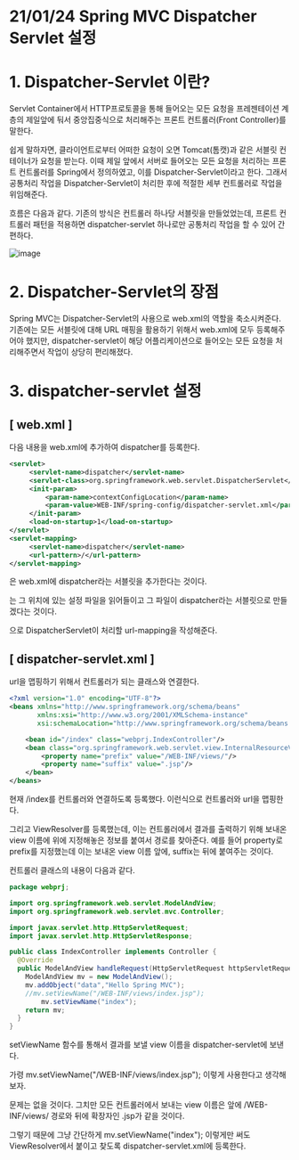 # 21/01/24 Spring MVC Dispatcher Servlet 설정

# 1. Dispatcher-Servlet 이란?

Servlet Container에서 HTTP프로토콜을 통해 들어오는 모든 요청을 프레젠테이션 계층의 제일앞에 둬서 중앙집중식으로 처리해주는 프론트 컨트롤러(Front Controller)를 말한다.

쉽게 말하자면, 클라이언트로부터 어떠한 요청이 오면 Tomcat(톰캣)과 같은 서블릿 컨테이너가 요청을 받는다. 이때 제일 앞에서 서버로 들어오는 모든 요청을 처리하는 프론트 컨트롤러를 Spring에서 정의하였고, 이를 Dispatcher-Servlet이라고 한다. 그래서 공통처리 작업을 Dispatcher-Servlet이 처리한 후에 적절한 세부 컨트롤러로 작업을 위임해준다.

흐름은 다음과 같다. 기존의 방식은 컨트롤러 하나당 서블릿을 만들었었는데, 프론트 컨트롤러 패턴을 적용하면 dispatcher-servlet 하나로만 공통처리 작업을 할 수 있어 간편하다.


![image](https://user-images.githubusercontent.com/60915285/105634294-a458e680-5ea0-11eb-8305-7bea0a209e3f.png)

# 2. Dispatcher-Servlet의 장점

Spring MVC는 Dispatcher-Servlet의 사용으로 web.xml의 역할을 축소시켜준다. 기존에는 모든 서블릿에 대해 URL 매핑을 활용하기 위해서 web.xml에 모두 등록해주어야 했지만, dispatcher-servlet이 해당 어플리케이션으로 들어오는 모든 요청을 처리해주면서 작업이 상당히 편리해졌다.

# 3. dispatcher-servlet 설정

## [ web.xml ]

다음 내용을 web.xml에 추가하여 dispatcher를 등록한다.

```xml
<servlet>
     <servlet-name>dispatcher</servlet-name>
     <servlet-class>org.springframework.web.servlet.DispatcherServlet</servlet-class>
     <init-param>
         <param-name>contextConfigLocation</param-name>
         <param-value>WEB-INF/spring-config/dispatcher-servlet.xml</param-value>
     </init-param>
     <load-on-startup>1</load-on-startup>
</servlet>
<servlet-mapping>
     <servlet-name>dispatcher</servlet-name>
     <url-pattern>/</url-pattern>
</servlet-mapping>
```

<servlet>은 web.xml에 dispatcher라는 서블릿을 추가한다는 것이다.

<param-value>는 그 위치에 있는 설정 파일을 읽어들이고 그 파일이 dispatcher라는 서블릿으로 만들겠다는 것이다.

<servlet-mapping> 으로 DispatcherServlet이 처리할 url-mapping을 작성해준다.

## [ dispatcher-servlet.xml ]

url을 맵핑하기 위해서 컨트롤러가 되는 클래스와 연결한다.

```xml
<?xml version="1.0" encoding="UTF-8"?>
<beans xmlns="http://www.springframework.org/schema/beans"
       xmlns:xsi="http://www.w3.org/2001/XMLSchema-instance"
       xsi:schemaLocation="http://www.springframework.org/schema/beans http://www.springframework.org/schema/beans/spring-beans.xsd">

    <bean id="/index" class="webprj.IndexController"/>
    <bean class="org.springframework.web.servlet.view.InternalResourceViewResolver">
        <property name="prefix" value="/WEB-INF/views/"/>
        <property name="suffix" value=".jsp"/>
    </bean>
</beans>
```

현재 /index를 컨트롤러와 연결하도록 등록했다. 이런식으로 컨트롤러와 url을 맵핑한다.

그리고 ViewResolver를 등록했는데, 이는 컨트롤러에서 결과를 출력하기 위해 보내온 view 이름에 위에 지정해놓은 정보를 붙여서 경로를 찾아준다. 예를 들어 property로 prefix를 지정했는데 이는 보내온 view 이름 앞에, suffix는 뒤에 붙여주는 것이다.

컨트롤러 클래스의 내용이 다음과 같다.

```java
package webprj;

import org.springframework.web.servlet.ModelAndView;
import org.springframework.web.servlet.mvc.Controller;

import javax.servlet.http.HttpServletRequest;
import javax.servlet.http.HttpServletResponse;

public class IndexController implements Controller {
  @Override
  public ModelAndView handleRequest(HttpServletRequest httpServletRequest, HttpServletResponse httpServletResponse) throws Exception {
    ModelAndView mv = new ModelAndView();
    mv.addObject("data","Hello Spring MVC");
    //mv.setViewName("/WEB-INF/views/index.jsp");
		mv.setViewName("index");
    return mv;
  }
}
```

setViewName 함수를 통해서 결과를 보낼 view 이름을 dispatcher-servlet에 보낸다.

가령 mv.setViewName("/WEB-INF/views/index.jsp"); 이렇게 사용한다고 생각해보자.

문제는 없을 것이다. 그치만 모든 컨트롤러에서 보내는 view 이름은 앞에 /WEB-INF/views/ 경로와 뒤에 확장자인 .jsp가 같을 것이다. 

그렇기 때문에 그냥 간단하게 mv.setViewName("index"); 이렇게만 써도 ViewResolver에서 붙이고 찾도록 dispatcher-servlet.xml에 등록한다.
